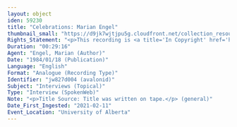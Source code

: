```yaml
---
layout: object
iden: 59230
title: "Celebrations: Marian Engel"
thumbnail_small: "https://d9jk7wjtjpu5g.cloudfront.net/collection_resource_files/thumbnails/000/134/043/small/audio-default.png?1640835829"
Rights_Statement: "<p>This recording is <a title='In Copyright' href='https://rightsstatements.org/page/InC/1.0/?language=en'>In Copyright</a> and is made available for non-commercial research and educational purposes, with permission from the rights holder(s). The University of Alberta wishes to hear from any copyright owner, or their representative, who believes that this recording has been used without authorization. Please contact <a title='erahelp@ualberta.ca' href='mailto:erahelp@ualberta.ca'>erahelp@ualberta.ca</a>. You may display/perform this material for non-commercial research or teaching purposes. For all other reproduction, performance or distribution uses, please contact the copyright holders</p>"
Duration: "00:29:16"
Agent: "Engel, Marian (Author)"
Date: "1984/01/18 (Publication)"
Language: "English"
Format: "Analogue (Recording Type)"
Identifier: "jw827d004 (avalonid)"
Subject: "Interviews (Topical)"
Type: "Interview (SpokenWeb)"
Note: "<p>Title Source: Title was written on tape.</p> (general)"
Date_First_Ingested: "2021-02-11"
Event_Location: "University of Alberta"
---
```


